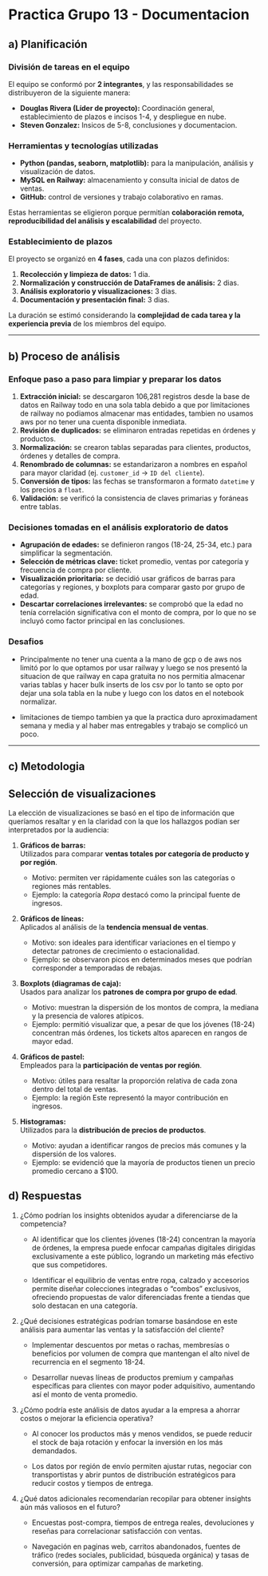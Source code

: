 # Practica Grupo 13 - Documentacion

## a) Planificación

### División de tareas en el equipo

El equipo se conformó por **2 integrantes**, y las responsabilidades se distribuyeron de la siguiente manera:  

- **Douglas Rivera (Líder de proyecto):** Coordinación general, establecimiento de plazos e incisos 1-4, y despliegue en nube.
- **Steven Gonzalez:** Insicos de 5-8, conclusiones y documentacion.

### Herramientas y tecnologías utilizadas

- **Python (pandas, seaborn, matplotlib):** para la manipulación, análisis y visualización de datos.  
- **MySQL en Railway:** almacenamiento y consulta inicial de datos de ventas.  
- **GitHub:** control de versiones y trabajo colaborativo en ramas.

Estas herramientas se eligieron porque permitían **colaboración remota, reproducibilidad del análisis y escalabilidad** del proyecto.

### Establecimiento de plazos

El proyecto se organizó en **4 fases**, cada una con plazos definidos:  

1. **Recolección y limpieza de datos:** 1 dia.  
2. **Normalización y construcción de DataFrames de análisis:** 2 dias.  
3. **Análisis exploratorio y visualizaciones:** 3 dias.  
4. **Documentación y presentación final:** 3 dias.  

La duración se estimó considerando la **complejidad de cada tarea y la experiencia previa** de los miembros del equipo.

---

## b) Proceso de análisis

### Enfoque paso a paso para limpiar y preparar los datos

1. **Extracción inicial:** se descargaron 106,281 registros desde la base de datos en Railway todo en una sola tabla debido a que por limitaciones de railway no podiamos almacenar mas entidades, tambien no usamos aws por no tener una cuenta disponible inmediata.  
2. **Revisión de duplicados:** se eliminaron entradas repetidas en órdenes y productos.  
3. **Normalización:** se crearon tablas separadas para clientes, productos, órdenes y detalles de compra.  
4. **Renombrado de columnas:** se estandarizaron a nombres en español para mayor claridad (ej. `customer_id` → `ID del cliente`).  
5. **Conversión de tipos:** las fechas se transformaron a formato `datetime` y los precios a `float`.  
6. **Validación:** se verificó la consistencia de claves primarias y foráneas entre tablas.  

### Decisiones tomadas en el análisis exploratorio de datos

- **Agrupación de edades:** se definieron rangos (18-24, 25-34, etc.) para simplificar la segmentación.  
- **Selección de métricas clave:** ticket promedio, ventas por categoría y frecuencia de compra por cliente.  
- **Visualización prioritaria:** se decidió usar gráficos de barras para categorías y regiones, y boxplots para comparar gasto por grupo de edad.  
- **Descartar correlaciones irrelevantes:** se comprobó que la edad no tenía correlación significativa con el monto de compra, por lo que no se incluyó como factor principal en las conclusiones.  

### Desafios

- Principalmente no tener una cuenta a la mano de gcp o de aws nos limitó por lo que optamos por usar railway y luego se nos presentó la situacion de que railway en capa gratuita no nos permitia almacenar varias tablas y hacer bulk inserts de los csv por lo tanto se opto por dejar una sola tabla en la nube y luego con los datos en el notebook normalizar.

- limitaciones de tiempo tambien ya que la practica  duro aproximadament semana y media y al haber mas entregables y trabajo se complicó un poco.

---

## c) Metodologia

## Selección de visualizaciones

La elección de visualizaciones se basó en el tipo de información que queríamos resaltar y en la claridad con la que los hallazgos podían ser interpretados por la audiencia:

1. **Gráficos de barras:**  
   Utilizados para comparar **ventas totales por categoría de producto y por región**.  
   - Motivo: permiten ver rápidamente cuáles son las categorías o regiones más rentables.  
   - Ejemplo: la categoría *Ropa* destacó como la principal fuente de ingresos.

2. **Gráficos de líneas:**  
   Aplicados al análisis de la **tendencia mensual de ventas**.  
   - Motivo: son ideales para identificar variaciones en el tiempo y detectar patrones de crecimiento o estacionalidad.  
   - Ejemplo: se observaron picos en determinados meses que podrían corresponder a temporadas de rebajas.

3. **Boxplots (diagramas de caja):**  
   Usados para analizar los **patrones de compra por grupo de edad**.  
   - Motivo: muestran la dispersión de los montos de compra, la mediana y la presencia de valores atípicos.  
   - Ejemplo: permitió visualizar que, a pesar de que los jóvenes (18-24) concentran más órdenes, los tickets altos aparecen en rangos de mayor edad.

4. **Gráficos de pastel:**  
   Empleados para la **participación de ventas por región**.  
   - Motivo: útiles para resaltar la proporción relativa de cada zona dentro del total de ventas.  
   - Ejemplo: la región Este representó la mayor contribución en ingresos.

5. **Histogramas:**  
   Utilizados para la **distribución de precios de productos**.  
   - Motivo: ayudan a identificar rangos de precios más comunes y la dispersión de los valores.  
   - Ejemplo: se evidenció que la mayoría de productos tienen un precio promedio cercano a $100.

## d) Respuestas

1. ¿Cómo podrían los insights obtenidos ayudar a diferenciarse de la competencia?

    - Al identificar que los clientes jóvenes (18-24) concentran la mayoría de órdenes, la empresa puede enfocar campañas digitales dirigidas exclusivamente a este público, logrando un marketing más efectivo que sus competidores.

    - Identificar el equilibrio de ventas entre ropa, calzado y accesorios permite diseñar colecciones integradas o “combos” exclusivos, ofreciendo propuestas de valor diferenciadas frente a tiendas que solo destacan en una categoría.

2. ¿Qué decisiones estratégicas podrían tomarse basándose en este análisis para aumentar las ventas y la satisfacción del cliente?

    - Implementar descuentos por metas o rachas, membresías o beneficios por volumen de compra que mantengan el alto nivel de recurrencia en el segmento 18-24.

    - Desarrollar nuevas líneas de productos premium y campañas específicas para clientes con mayor poder adquisitivo, aumentando así el monto de venta promedio.

3. ¿Cómo podría este análisis de datos ayudar a la empresa a ahorrar costos o mejorar la eficiencia operativa?

    - Al conocer los productos más y menos vendidos, se puede reducir el stock de baja rotación y enfocar la inversión en los más demandados.

    - Los datos por región de envío permiten ajustar rutas, negociar con transportistas y abrir puntos de distribución estratégicos para reducir costos y tiempos de entrega.

4. ¿Qué datos adicionales recomendarían recopilar para obtener insights aún más valiosos en el futuro?

    - Encuestas post-compra, tiempos de entrega reales, devoluciones y reseñas para correlacionar satisfacción con ventas.

    - Navegación en paginas web, carritos abandonados, fuentes de tráfico (redes sociales, publicidad, búsqueda orgánica) y tasas de conversión, para optimizar campañas de marketing.
